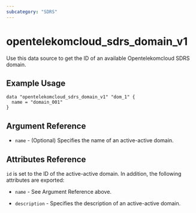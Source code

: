 ```yaml
---
subcategory: "SDRS"
---
```


# opentelekomcloud_sdrs_domain_v1

Use this data source to get the ID of an available Opentelekomcloud SDRS domain.

## Example Usage

```hcl
data "opentelekomcloud_sdrs_domain_v1" "dom_1" {
  name = "domain_001"
}

```

## Argument Reference

* `name` - (Optional) Specifies the name of an active-active domain.

## Attributes Reference

`id` is set to the ID of the active-active domain. In addition, the following attributes are exported:

* `name` - See Argument Reference above.

* `description` - Specifies the description of an active-active domain.
